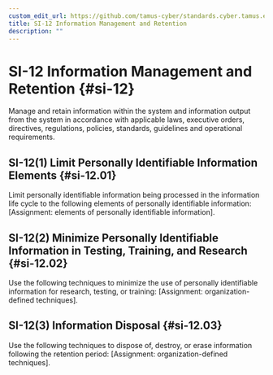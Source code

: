 ```yaml
---
custom_edit_url: https://github.com/tamus-cyber/standards.cyber.tamus.edu/tree/main/content/tamus.edu/TAMUS_profile.xml
title: SI-12 Information Management and Retention
description: ""
---
```


# SI-12 Information Management and Retention {#si-12}

Manage and retain information within the system and information output from the system in accordance with applicable laws, executive orders, directives, regulations, policies, standards, guidelines and operational requirements.

## SI-12(1) Limit Personally Identifiable Information Elements {#si-12.01}

Limit personally identifiable information being processed in the information life cycle to the following elements of personally identifiable information: [Assignment: elements of personally identifiable information].

## SI-12(2) Minimize Personally Identifiable Information in Testing, Training, and Research {#si-12.02}

Use the following techniques to minimize the use of personally identifiable information for research, testing, or training: [Assignment: organization-defined techniques].

## SI-12(3) Information Disposal {#si-12.03}

Use the following techniques to dispose of, destroy, or erase information following the retention period: [Assignment: organization-defined techniques].

